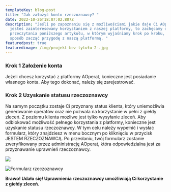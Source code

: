 ```yaml
---
templateKey: blog-post
title: "Jak założyć konto rzeczoznawcy? "
date: 2022-10-26T18:07:02.807Z
description: "Jeśli po zapoznaniu się z możliwościami jakie daje Ci AOperat,
  jesteś zainteresowany korzystaniem z naszej platformy, to zachęcamy do
  przeczytania poniższego artykułu, w którym wyjaśniamy krok po kroku, w jaki
  sposób zacząć przygodę z naszą platformą. "
featuredpost: true
featuredimage: /img/projekt-bez-tytułu-2-.jpg
---
```



### **Krok 1 Założenie konta**

Jeżeli chcesz korzystać z platformy AOperat, konieczne jest posiadanie własnego konta. Aby tego dokonać, należy się zarejestrować.

<!--StartFragment-->

### **Krok 2 Uzyskanie statusu rzeczoznawcy** 

Na samym początku zostaje Ci przyznany status klienta, który uniemożliwia generowanie operatów oraz nie pozwala na korzystanie w pełni z giełdy zleceń. Z poziomu klienta możliwe jest tylko wysyłanie zleceń. Aby odblokować możliwość pełnego korzystania z platformy, konieczne jest uzyskanie statusu rzeczoznawcy. W tym celu należy wypełnić i wysłać formularz, który znajdziesz w menu bocznym po kliknięciu w przycisk JESTEM RZECZOZNAWCĄ. Po przesłaniu, twój formularz zostanie zweryfikowany przez administrację AOperat, która odpowiedzialna jest za przyznawanie uprawnień rzeczoznawcy.

![](/img/sidebar_client_appraiser_form.png)









![](/img/podgląd-formularza.png "Formularz rzeczoznawcy")

<!--StartFragment-->

**Brawo! Udało się! Uprawnienia rzeczoznawcy umożliwiają Ci korzystanie z giełdy zleceń.**

<!--EndFragment-->

<!--EndFragment-->